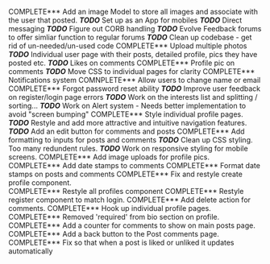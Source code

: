 
COMPLETE*** Add an image Model to store all images and associate with the user that posted.
***TODO*** Set up as an App for mobiles
***TODO*** Direct messaging
***TODO*** Figure out CORB handling
***TODO*** Evolve Feedback forums to offer simliar function to regular forums
***TODO*** Clean up codebase - get rid of un-needed/un-used code
COMPLETE*** Upload multiple photos
***TODO*** Individual user page with their posts, detailed profile, pics they have posted etc.
***TODO*** Likes on comments
COMPLETE*** Profile pic on comments
***TODO*** Move CSS to individual pages for clarity
COMPLETE*** Notifications system
COMNPLETE*** Allow users to change name or email
COMPLETE*** Forgot password reset ability
***TODO*** Improve user feedback on register/login page errors
***TODO*** Work on the interests list and splitting / sorting...
***TODO*** Work on Alert system - Needs better implementation to avoid "screen bumping"
COMPLETE*** Style individual profile pages.
***TODO*** Restyle and add more attractive and intuitive navigation features.
***TODO*** Add an edit button for comments and posts
COMPLETE*** Add formatting to inputs for posts and comments
***TODO*** Clean up CSS styling. Too many redundent rules.
***TODO*** Work on responsive styling for mobile screens.
COMPLETE*** Add image uploads for profile pics. 
COMPLETE*** Add date stamps to comments
COMPLETE*** Format date stamps on posts and comments
COMPLETE*** Fix and restyle create profile component.  
COMPLETE*** Restyle all profiles component
COMPLETE*** Restyle register component to match login.
COMPLETE*** Add delete action for comments.
COMPLETE*** Hook up individual profile pages.
COMPLETE*** Removed 'required' from bio section on profile.
COMPLETE*** Add a counter for comments to show on main posts page.
COMPLETE*** Add a back button to the Post comments page.
COMPLETE*** Fix so that when a post is liked or unliked it updates automatically




